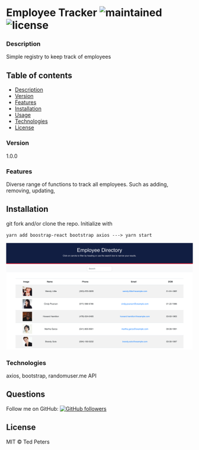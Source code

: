 # Employee Tracker ![maintained](https://img.shields.io/maintenance/true/2020) ![license](https://img.shields.io/badge/license-MIT-blue)

### Description
Simple registry to keep track of employees

## Table of contents
* [Description](#Description)
* [Version](#Version)
* [Features](#Features)
* [Installation](#Installation)
* [Usage](#Usage)
* [Technologies](#Technologies)
* [License](#License)


### Version 
1.0.0

### Features
Diverse range of functions to track all employees. Such as adding, removing, updating,

## Installation
git fork and/or clone the repo. Initialize with 

    yarn add boostrap-react bootstrap axios ---> yarn start

![employee tracker](src/assets/images/EmployeeDirectory.png)

### Technologies
axios, bootstrap, randomuser.me API

## Questions
Follow me on GitHub: <a href="https://github.com/Drop-G" target="_blank">![GitHub followers](https://img.shields.io/github/followers/drop-g?label=drop-g&style=social)</a></br>

## License
MIT © Ted Peters